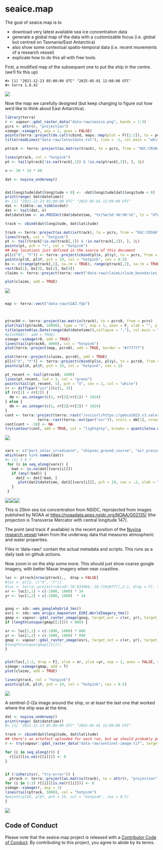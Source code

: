 
<!-- README.md is generated from README.Rmd. Please edit that file -->

# seaice.map

<!-- badges: start -->

<!-- [![R-CMD-check](https://github.com/mdsumner/seaice.map/actions/workflows/R-CMD-check.yaml/badge.svg)](https://github.com/mdsumner/seaice.map/actions/workflows/R-CMD-check.yaml)-->

<!-- badges: end -->

The goal of seaice.map is to

- download very latest available sea ice concentration data
- generate a global map of the data with a customizable focus
  (i.e. global but centred on Tasmania/East Antarctica)
- also show some contextual spatio-temporal data (i.e. recent movements
  of a research vessel)
- explicate how to do this all with free tools.

First, a modified map of the subsequent one to put the ship in the
centre. (we’ll fix this up)

    #> [1] "2021-12-23 05:00:00 UTC" "2025-05-01 12:08:00 UTC"
    #> terra 1.8.42

![](man/figures/README-pivot-map-1.png)<!-- -->

Now the map we carefully designed (but keep changing to figure out how
we’d like to think about East Antarctica).

``` r
library(terra)
r <- vapour::gdal_raster_data("data-raw/seaice.png", bands = 1:3)
pcrs <- attr(r, "projection")
ximage::ximage(r, asp = 1, axes = FALSE)
points(terra::project(do.call(cbind, maps::map(plot = F)[1:2]), to = pcrs, from = "OGC:CRS84"), pch = ".", col = "#777777")
title(readLines("data-raw/latestdate.txt"), line = -2, col.main = "white")

ptrack <- terra::project(as.matrix(track), to = pcrs, from = "OGC:CRS84")

lines(ptrack, col = "hotpink")
pt <- tail(ptrack[!is.na(track[,1]) & !is.na(ptrack[,2]), ], 1L)

n <- 30 * 24 * 60

dat <- nuyina_underway()


dat$longitude[dat$longitude < 0] <- -dat$longitude[dat$longitude < 0] 
print(range( dat$datetime))
#> [1] "2021-12-23 05:00:00 UTC" "2025-05-01 12:09:00 UTC"
dat <- tibble::as_tibble(dat)
dat <- tail(dat, n)
dat$datetime <- as.POSIXct(dat$datetime, "%Y/%m/%d %H:%M:%S", tz = "UTC")

track <- cbind(dat$longitude, dat$latitude)

track <- terra::project(as.matrix(track), to = pcrs, from = "OGC:CRS84")
lines(track, col = "hotpink")
pt <- tail(track[!is.na(track[,1]) & !is.na(track[,2]), ], 1L)
points(pt, pch = "+", col = "hotpink")
## key locations just defined in the source of this document
pl[c("X", "Y")] <- terra::project(cbind(pl$x, pl$y), to = pcrs, from = "OGC:CRS84")
points(pl$X, pl$Y, pch = 19, col = "hotpink", cex = 0.5)
bx <- c(range(ptrack[,1], na.rm = TRUE), range(ptrack[,2], na.rm = TRUE))
rect(bx[1], bx[3], bx[2], bx[4])
claims <- terra::project(terra::vect("data-raw/claims/claim_boundaries_ps.shp"), pcrs)

plot(claims, add = TRUE)
```

![](man/figures/README-example-1.png)<!-- -->

``` r

map <- terra::vect("data-raw/CGAZ.fgb")



ptrack0 <- terra::project(as.matrix(track), to = pcrs0, from = pcrs)
plot(tail(ptrack0, 10000), type = "n", asp = 1, axes = F, xlab = "", ylab = "")
title(paste0(as.Date(range(dat$datetime)),collapse = ","), col.main = "white")
#plotRGB(r, add = TRUE)
ximage::ximage(r0, add = TRUE)
lines(tail(ptrack0, 4000), col = "hotpink")
plot(terra::project(map, pcrs0), add = TRUE, border = "#777777")

plot(terra::project(claims, pcrs0), add = TRUE)
pl[c("X", "Y")] <- terra::project(cbind(pl$x, pl$y), to = pcrs0, from = "OGC:CRS84")
points(pl$X, pl$Y, pch = 19, col = "hotpink", cex = 1)

pt_recent <- tail(ptrack0, 1000)
lines(pt_recent, lwd = 3, col = "green")
points(tail(pt_recent, 1), pch = "X", cex = 2, col = "white")
rr <- diff(par("usr"))[c(1, 3)]
if (rr[1] > rr[2]) {
  dm <- as.integer(c(1, rr[2]/rr[1]) * 1024)
} else {
  dm <- as.integer(c(1, rr[1]/rr[2]) * 1024)
}
cont <- terra::project(terra::rast("/vsicurl/https://gebco2023.s3.valeria.science/gebco_2023_land_cog.tif"), 
               terra::rast(terra::ext(par("usr")), ncols = dm[1], nrows = dm[2], crs = pcrs0))
cont[cont > -10] <- NA
try(contour(cont, add = TRUE, col = "lightgrey", breaks = quantile(na.omit(values(cont)[,1]), seq(0.1, 1, by = 10))), silent = TRUE)
```

![](man/figures/README-example-2.png)<!-- -->

``` r

vars <- c("port_solar_irradiance", "shipnav_ground_course", "air_pressure_trend3h", "fore_2_wind_from_direction_true", "port_air_temperature", "longitude", "latitude")
which(vars %in% names(dat))
#> [1] 3 6 7
 for (i in seq_along(vars)) {
   bad <- is.na(dat[[vars[i]]])
   if (any(!bad)) {
     dat2 <- dat[!bad, ]
      plot(dat2$datetime, dat2[[vars[i]]], pch = 19, cex = .2, xlab = "", main = vars[i])
   }
 }
```

![](man/figures/README-traceplots-1.png)<!-- -->![](man/figures/README-traceplots-2.png)<!-- -->![](man/figures/README-traceplots-3.png)<!-- -->

This is 25km sea ice concentration from NSIDC, reprojected from images
published by NOAA at <https://noaadata.apps.nsidc.org/NOAA/G02135/> (the
projection is Transverse Mercator with central longitude 147).

The point (and track if available) is the recent position of the [Nuyina
research vessel](https://www.antarctica.gov.au/nuyina/) taken from the
underway data that measures atmospheric and water properties.

Files in ‘data-raw/’ contain the actual metadata and scripts. This runs
as a daily task on github actions.

Now zoom in on the ship some more. This should just show coarse google
imagery, with better Maxar imagery when near coastline.

``` r
loc <- ptrack[nrow(ptrack),,  drop = FALSE]
#loc <- pl[2, c("X", "Y")]
#loc <- terra::project(cbind(-70.933004,-10.7192677)[,2:1, drop = F], to = pcrs, from = "OGC:CRS84")
xr <- loc[1,1] + c(-1000, 1000) * 34
yr <- loc[1,2] + c(-1000, 1000)  * 34


goog <- sds::wms_googlehybrid_tms()
esri <- sds::wms_arcgis_mapserver_ESRI.WorldImagery_tms()
gmap <- vapour::gdal_raster_image(goog, target_ext = c(xr, yr), target_crs = pcrs, target_dim = c(1024, 0))
if (length(unique(gmap[[1]])) < 800) {

xr <- loc[1,1] + c(-1000, 1000) * 800
yr <- loc[1,2] + c(-1000, 1000) * 800
gmap <- vapour::gdal_raster_image(esri, target_ext = c(xr, yr), target_crs = pcrs, target_dim = c(1024, 0))
#length(unique(gmap[[1]]))
}


plot(loc[,1:2, drop = F], xlim = xr, ylim =yr, asp = 1, axes = FALSE, xlab = "", ylab = "")
ximage::ximage(gmap, add = T)
plot(claims, add = TRUE)

lines(ptrack, col = "hotpink")
points(pl$X, pl$Y, pch = 19, col = "hotpink", cex = 0.5)
```

![](man/figures/README-zoom-1.png)<!-- -->

A sentinel-2-l2a image around the ship, or at least the last one that
worked where the ship was at the time.

``` r
dat <- nuyina_underway()
print(range( dat$datetime))
#> [1] "2021-12-23 05:00:00 UTC" "2025-05-01 12:09:00 UTC"

track <- cbind(dat$longitude, dat$latitude)
## there's an artefact uploaded for each run, but we should probably put these elswhere ...WIP
r <- try(vapour::gdal_raster_data("data-raw/sentinel-image.tif", target_dim = c(1024, 0), bands = 1:3))

for (i in seq_along(r)) {
  r[[i]][is.na(r[[i]])] <- 0
}


if (!inherits(r, "try-error")) {
  ptrack <- terra::project(as.matrix(track), to = attr(r, "projection"), from = "OGC:CRS84")
for (i in 1:3) r[[i]][is.na(r[[i]])] <- 0
ximage::ximage(r, asp = 1)
lines(tail(ptrack, 5000), col = "hotpink")
#points(pl$X, pl$Y, pch = 19, col = "hotpink", cex = 0.5)
}
```

![](man/figures/README-sentinel-zoom-1.png)<!-- -->

## Code of Conduct

Please note that the seaice.map project is released with a [Contributor
Code of
Conduct](https://contributor-covenant.org/version/2/1/CODE_OF_CONDUCT.html).
By contributing to this project, you agree to abide by its terms.
